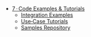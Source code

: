 * [7 · Code Examples & Tutorials](7-examples/README.md)
    * [Integration Examples](7-examples/integration-examples.md)
    * [Use‑Case Tutorials](7-examples/use-case-tutorials.md)
    * [Samples Repository](7-examples/samples-repo.md)
